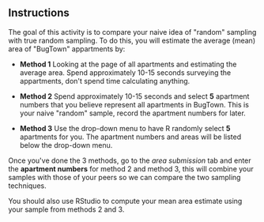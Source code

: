 ## Instructions
The goal of this activity is to compare your naive idea of "random" sampling with true random sampling. To do this, you will estimate the average (mean) area of "BugTown" appartments by:

* **Method 1** Looking at the page of all apartments and estimating the average area. Spend approximately 10-15 seconds surveying the appartments, don't spend time calculating anything.

* **Method 2** Spend approximately 10-15 seconds and select **5** apartment numbers that you believe represent all apartments in BugTown. This is your naive "random" sample, record the apartment numbers for later.

* **Method 3** Use the drop-down menu to have R randomly select **5** apartments for you. The apartment numbers and areas will be listed below the drop-down menu.

Once you've done the 3 methods, go to the *area submission* tab and enter the **apartment numbers** for method 2 and method 3, this will combine your samples with those of your peers so we can compare the two sampling techniques.

You should also use RStudio to compute your mean area estimate using your sample from methods 2 and 3.
